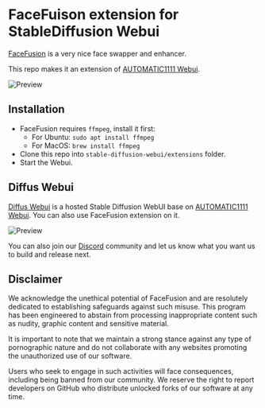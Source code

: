 # FaceFuison extension for StableDiffusion Webui

[FaceFusion](https://github.com/facefusion/facefusion) is a very nice face swapper and enhancer.

This repo makes it an extension of [AUTOMATIC1111 Webui](https://github.com/AUTOMATIC1111/stable-diffusion-webui/).

![Preview](.github/preview.jpg)

## Installation

-   FaceFusion requires `ffmpeg`, install it first:
    -   For Ubuntu: `sudo apt install ffmpeg`
    -   For MacOS: `brew install ffmpeg`
-   Clone this repo into `stable-diffusion-webui/extensions` folder.
-   Start the Webui.

## Diffus Webui

[Diffus Webui](https://webui.graviti.com/?&__theme=dark&utm_campaign=facefusion&utm_source=github) is a hosted Stable Diffusion WebUI base on
[AUTOMATIC1111 Webui](https://github.com/AUTOMATIC1111/stable-diffusion-webui/). You can also use
FaceFusion extension on it.

![Preview](.github/preview-diffus.jpg)

You can also join our [Discord](https://discord.gg/darTYpt2Yh) community and let us know what you
want us to build and release next.

## Disclaimer

We acknowledge the unethical potential of FaceFusion and are resolutely dedicated to establishing
safeguards against such misuse. This program has been engineered to abstain from processing
inappropriate content such as nudity, graphic content and sensitive material.

It is important to note that we maintain a strong stance against any type of pornographic nature and
do not collaborate with any websites promoting the unauthorized use of our software.

Users who seek to engage in such activities will face consequences, including being banned from our
community. We reserve the right to report developers on GitHub who distribute unlocked forks of our
software at any time.
